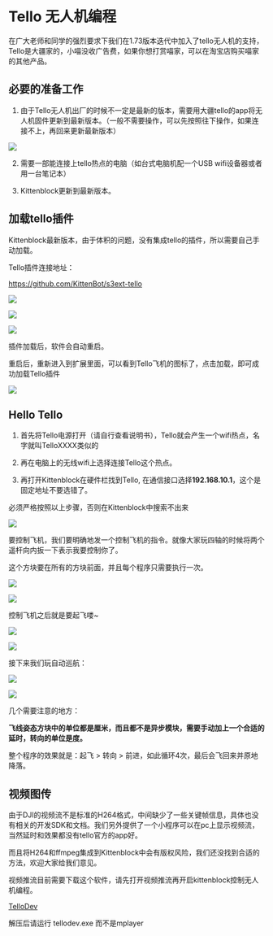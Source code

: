 # Tello 无人机编程

在广大老师和同学的强烈要求下我们在1.73版本迭代中加入了tello无人机的支持，Tello是大疆家的，小喵没收广告费，如果你想打赏喵家，可以在淘宝店购买喵家的其他产品。

## 必要的准备工作

1. 由于Tello无人机出厂的时候不一定是最新的版本，需要用大疆tello的app将无人机固件更新到最新版本。（一般不需要操作，可以先按照往下操作，如果连接不上，再回来更新最新版本）

![](./images/telloapp.png)

2. 需要一部能连接上tello热点的电脑（如台式电脑机配一个USB wifi设备器或者用一台笔记本）

3. Kittenblock更新到最新版本。

## 加载tello插件

Kittenblock最新版本，由于体积的问题，没有集成tello的插件，所以需要自己手动加载。

Tello插件连接地址：

https://github.com/KittenBot/s3ext-tello

![](./images/tello6.png)

![](./images/tello7.png)

![](./images/tello8.png)

插件加载后，软件会自动重启。

重启后，重新进入到扩展里面，可以看到Tello飞机的图标了，点击加载，即可成功加载Tello插件

![](./images/tello9.png)


## Hello Tello

1. 首先将Tello电源打开（请自行查看说明书），Tello就会产生一个wifi热点，名字就叫TelloXXXX类似的

2. 再在电脑上的无线wifi上选择连接Tello这个热点。

3. 再打开Kittenblock在硬件栏找到Tello, 在通信接口选择**192.168.10.1**，这个是固定地址不要选错了。

必须严格按照以上步骤，否则在Kittenblock中搜索不出来

![](./images/tello2.png)

要控制飞机，我们要明确地发一个控制飞机的指令。就像大家玩四轴的时候将两个遥杆向内扳一下表示我要控制你了。

这个方块要在所有的方块前面，并且每个程序只需要执行一次。

![](./images/tello10.png)

![](./images/tello3.png)

控制飞机之后就是要起飞喽~

![](./images/tello11.png)

![](./images/tello4.png)

接下来我们玩自动巡航：

![](./images/tello12.png)

![](./images/tello5.png)

几个需要注意的地方：

**飞线姿态方块中的单位都是厘米，而且都不是异步模块，需要手动加上一个合适的延时，转向的单位是度。**

整个程序的效果就是：起飞 > 转向 > 前进，如此循环4次，最后会飞回来并原地降落。

## 视频图传

由于DJI的视频流不是标准的H264格式，中间缺少了一些关键帧信息，具体也没有相关的开发SDK和文档。我们另外提供了一个小程序可以在pc上显示视频流，当然延时和效果都没有tello官方的app好。

而且将H264和ffmpeg集成到Kittenblock中会有版权风险，我们还没找到合适的方法，欢迎大家给我们意见。

视频推流目前需要下载这个软件，请先打开视频推流再开启kittenblock控制无人机编程。

[TelloDev](http://cdn.kittenbot.cn/tellodev.zip)

解压后请运行 tellodev.exe 而不是mplayer



